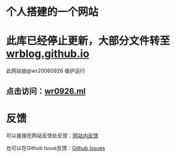 # 个人搭建的一个网站
# 此库已经停止更新，大部分文件转至[wrblog.github.io](https://github.com/wr20060926/wrblog.github.io)

此网站由@wr20060926 维护运行

## 点击访问：[wr0926.ml](https://wr0926.ml)



# 反馈

可以直接在网站反馈处反馈：[网站内反馈](https://wr0926.ml/message-board/)

也可以在Github Issue反馈：[Github Issues](https://github.com/wr20060926/wr20060926.github.io/issues)

